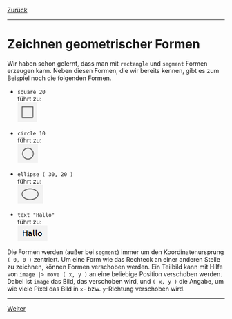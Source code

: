 [Zurück](Nikolaus.md)

---

# Zeichnen geometrischer Formen

Wir haben schon gelernt, dass man mit `rectangle` und `segment` Formen erzeugen kann.
Neben diesen Formen, die wir bereits kennen, gibt es zum Beispiel noch die folgenden Formen.

* `square 20`  
  führt zu:  
  ![square](../images/square.png)

* `circle 10`  
  führt zu:  
  ![circle](../images/circle.png)

* `ellipse ( 30, 20 )`  
  führt zu:  
  ![oval](../images/oval.png)

* `text "Hallo"`  
  führt zu:  
  ![text](../images/text.png)

Die Formen werden (außer bei `segment`) immer um den Koordinatenursprung `( 0, 0 )` zentriert.
Um eine Form wie das Rechteck an einer anderen Stelle zu zeichnen, können Formen verschoben werden.
Ein Teilbild kann mit Hilfe von `image |> move ( x, y )` an eine beliebige Position verschoben werden. Dabei ist `image` das Bild, das verschoben wird, und `( x, y )` die Angabe, um wie viele Pixel das Bild in `x`- bzw. `y`-Richtung verschoben wird.

---

[Weiter](Re-Use.md)
